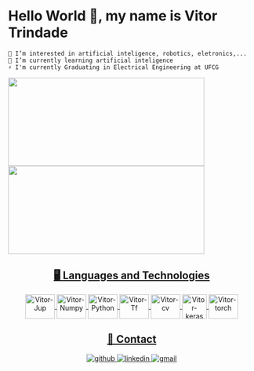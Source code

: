 # Hello World 👋, my name is Vitor Trindade
```
👀 I’m interested in artificial inteligence, robotics, eletronics,...
🌱 I’m currently learning artificial inteligence
⚡ I'm currently Graduating in Electrical Engineering at UFCG
```

 <div>
  <a href="https://github.com/vitortrindader">
  <img height="180em" width="400em" src="https://github-readme-stats.vercel.app/api?username=vitortrindader&show_icons=true&theme=highcontrast&include_all_commits=true&count_private=true"/>
  <img height="180em" width="400em" src="https://github-readme-stats.vercel.app/api/top-langs/?username=vitortrindader&show_icons=true&theme=highcontrast&include_all_commits=true&count_private=true"/>
</div>
  
 <h2 align="center"> 🖥️ Languages and Technologies </h2>
<div align="center">
<img align="center" alt="Vitor-Jup" height="50" width="60" src="https://cdn.jsdelivr.net/gh/devicons/devicon/icons/jupyter/jupyter-original.svg">
<img align="center" alt="Vitor-Numpy" height="50" width="60" src="https://cdn.jsdelivr.net/gh/devicons/devicon/icons/numpy/numpy-original.svg">
<img align="center" alt="Vitor-Python" height="50" width="60" src="https://cdn.jsdelivr.net/gh/devicons/devicon/icons/python/python-original.svg">
<img align="center" alt="Vitor-Tf" height="50" width="60" src="https://cdn.jsdelivr.net/gh/devicons/devicon/icons/tensorflow/tensorflow-original.svg" > 
<img align="center" alt="Vitor-cv" height="50" width="60" src="https://profilinator.rishav.dev/skills-assets/opencv-icon.svg" > 
<img align="center" alt="Vitor-keras" height="50" src="https://profilinator.rishav.dev/skills-assets/keras.png" >  
<img align="center" alt="Vitor-torch" height="50" width="60" src="https://profilinator.rishav.dev/skills-assets/pytorch-icon.svg" >
 

 
 
</div>
  
##
 <h2 align="center"> 📨 Contact </h2>  
<div align="center">
<a href="https://github.com/vitortrindader" target="_blank">
<img src=https://img.shields.io/badge/github-%2324292e.svg?&style=for-the-badge&logo=github&logoColor=white target="_blank" alt=github style="margin-bottom: 5px;" />
</a>
<a href="https://www.linkedin.com/in/vitor-ribeiro" target="_blank">
<img src=https://img.shields.io/badge/linkedin-%231E77B5.svg?&style=for-the-badge&logo=linkedin&logoColor=white target="_blank" alt=linkedin style="margin-bottom: 5px;" />
</a> 
<a href="mailto:vitor.rocha@ee.ufcg.edu.br" target="_blank">
<img src=https://img.shields.io/badge/-gmail-FF0000?style=for-the-badge&logo=gmail&logoColor=white target="_blank" alt=gmail style="margin-bottom: 5px;" />
</a> 
</div> 

  
</div>
